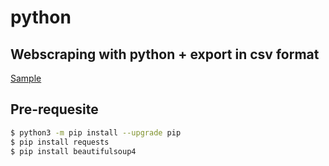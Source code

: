 # python

## Webscraping with python + export in csv format

[Sample](https://github.com/dgucc/python/blob/main/webscrap.py)

## Pre-requesite
```bash
$ python3 -m pip install --upgrade pip
$ pip install requests  
$ pip install beautifulsoup4  
```
